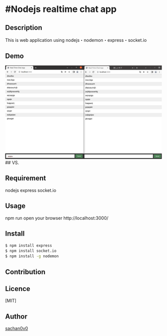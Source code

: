 #Nodejs realtime chat app
====


## Description
This is web application using nodejs・nodemon・express・socket.io
## Demo
<img src="https://github.com/sachan0v0/nodejschatapp/blob/main/node.png" alt="img" title="sample">
## VS. 

## Requirement
nodejs express socket.io
## Usage
npm run
open your browser http://localhost:3000/
## Install


```bash
$ npm install express
$ npm install socket.io
$ npm install -g nodemon
```

## Contribution

## Licence

[MIT]

## Author

[sachan0v0](https://github.com/sachan0v0)
